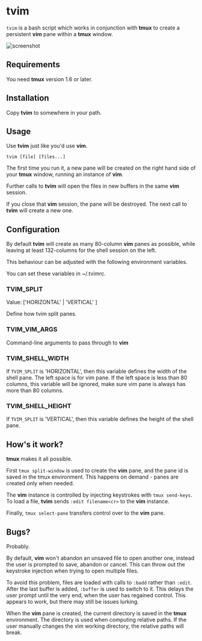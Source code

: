 # tvim

`tvim` is a bash script which works in conjunction with **tmux** to create a persistent **vim** pane within a **tmux** window.

![screenshot](http://sdt.github.com/tmux-vim/img/tvim-screenshot.png)

## Requirements

You need **tmux** version 1.6 or later.

## Installation

Copy **tvim** to somewhere in your path.

## Usage

Use **tvim** just like you'd use **vim**.

`tvim [file] [files...]`

The first time you run it, a new pane will be created on the right hand side of your **tmux** window, running an instance of **vim**.

Further calls to **tvim** will open the files in new buffers in the same **vim** session.

If you close that **vim** session, the pane will be destroyed. The next call to **tvim** will create a new one.

## Configuration

By default **tvim** will create as many 80-column **vim** panes as possible, while leaving at least 132-columns for the shell session on the left.

This behaviour can be adjusted with the following environment variables.

You can set these variables in ~/.tvimrc.

### TVIM_SPLIT

Value: ['HORIZONTAL' | 'VERTICAL' ]

Define how tvim split panes.

### TVIM_VIM_ARGS

Command-line arguments to pass through to **vim**

### TVIM_SHELL_WIDTH

If `TVIM_SPLIT` is 'HORIZONTAL', then this variable defines the width of the shell pane. The left space is for vim pane. If the left space is less than 80 columns, this variable will be ignored, make sure vim pane is always has more than 80 columns.

### TVIM_SHELL_HEIGHT

If `TVIM_SPLIT` is 'VERTICAL', then this variable defines the height of the shell pane.

## How's it work?

**tmux** makes it all possible.

First `tmux split-window` is used to create the **vim** pane, and the pane id is saved in the tmux environment. This happens on demand - panes are created only when needed.

The **vim** instance is controlled by injecting keystrokes with `tmux send-keys`. To load a file, **tvim** sends `:edit filename<cr>` to the **vim** instance.

Finally, `tmux select-pane` transfers control over to the **vim** pane.

## Bugs?

Probably.

By default, **vim** won't abandon an unsaved file to open another one, instead the user is prompted to save, abandon or cancel. This can throw out the keystroke injection when trying to open multiple files.

To avoid this problem, files are loaded with calls to `:badd` rather than `:edit`. After the last buffer is added, `:buffer` is used to switch to it. This delays the user prompt until the very end, when the user has regained control. This appears to work, but there may still be issues lurking.

When the **vim** pane is created, the current directory is saved in the **tmux** environment. The directory is used when computing relative paths. If the user manually changes the vim working directory, the relative paths will break.
